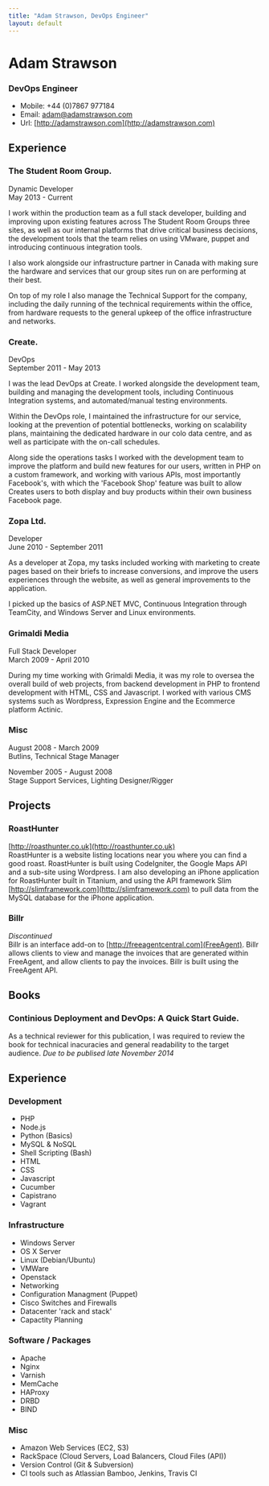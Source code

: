 ```yaml
---
title: "Adam Strawson, DevOps Engineer"
layout: default
---
```


# Adam Strawson
### DevOps Engineer

* Mobile: +44 (0)7867 977184
* Email: adam@adamstrawson.com
* Url: [http://adamstrawson.com](http://adamstrawson.com)

## Experience

### The Student Room Group.
Dynamic Developer  
May 2013 - Current  

I work within the production team as a full stack developer, building and improving upon existing features across The Student Room Groups three sites, as well as our internal platforms that drive critical business decisions, the development tools that the team relies on using VMware, puppet and introducing continuous integration tools.

I also work alongside our infrastructure partner in Canada with making sure the hardware and services that our group sites run on are performing at their best.

On top of my role I also manage the Technical Support for the company, including the daily running of the technical requirements within the office, from hardware requests to the general upkeep of the office infrastructure and networks.

### Create.
DevOps  
September 2011 - May 2013  

I was the lead DevOps at Create. I worked alongside the development team, building and managing the development tools, including Continuous Integration systems, and automated/manual testing environments.

Within the DevOps role, I maintained the infrastructure for our service, looking at the prevention of potential bottlenecks, working on scalability plans, maintaining the dedicated hardware in our colo data centre, and as well as participate with the on-call schedules.

Along side the operations tasks I worked with the development team to improve the platform and build new features for our users, written in PHP on a custom framework, and working with various APIs, most importantly Facebook's, with which the 'Facebook Shop' feature was built to allow Creates users to both display and buy products within their own business Facebook page.

### Zopa Ltd.
Developer  
June 2010 - September 2011  

As a developer at Zopa, my tasks included working with marketing to create pages based on their briefs to increase conversions, and improve the users experiences through the website, as well as general improvements to the application.

I picked up the basics of ASP.NET MVC, Continuous Integration through TeamCity, and Windows Server and Linux environments.

### Grimaldi Media
Full Stack Developer  
March 2009 - April 2010 

During my time working with Grimaldi Media, it was my role to oversea the overall build of web projects, from backend development in PHP to frontend development with HTML, CSS and Javascript. I worked with various CMS systems such as Wordpress, Expression Engine and the Ecommerce platform Actinic.

### Misc
August 2008 - March 2009  
Butlins, Technical Stage Manager

November 2005 - August 2008  
Stage Support Services, Lighting Designer/Rigger

## Projects

### RoastHunter
[http://roasthunter.co.uk](http://roasthunter.co.uk)  
RoastHunter is a website listing locations near you where you can find a good roast. RoastHunter is built using CodeIgniter, the Google Maps API and a sub-site using Wordpress. I am also developing an iPhone application for RoastHunter built in Titanium, and using the API framework Slim [http://slimframework.com](http://slimframework.com) to pull data from the MySQL database for the iPhone application.

### Billr
*Discontinued*  
Billr is an interface add-on to [http://freeagentcentral.com](FreeAgent). Billr allows clients to view and manage the invoices that are generated within FreeAgent, and allow clients to pay the invoices. Billr is built using the FreeAgent API.

## Books

### Continious Deployment and DevOps: A Quick Start Guide.
As a technical reviewer for this publication, I was required to review the book for technical inacuracies and general readability to the target audience. *Due to be publised late November 2014*

## Experience

### Development

* PHP
* Node.js
* Python (Basics)
* MySQL & NoSQL
* Shell Scripting (Bash)
* HTML
* CSS
* Javascript
* Cucumber
* Capistrano
* Vagrant

### Infrastructure

* Windows Server
* OS X Server
* Linux (Debian/Ubuntu)
* VMWare
* Openstack
* Networking
* Configuration Managment (Puppet)
* Cisco Switches and Firewalls
* Datacenter 'rack and stack'
* Capactity Planning

### Software / Packages

* Apache
* Nginx
* Varnish
* MemCache
* HAProxy
* DRBD
* BIND

### Misc

* Amazon Web Services (EC2, S3)
* RackSpace (Cloud Servers, Load Balancers, Cloud Files (API))
* Version Control (Git & Subversion)
* CI tools such as Atlassian Bamboo, Jenkins, Travis CI 
